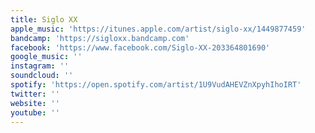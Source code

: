 ```yaml
---
title: Siglo XX
apple_music: 'https://itunes.apple.com/artist/siglo-xx/1449877459'
bandcamp: 'https://sigloxx.bandcamp.com'
facebook: 'https://www.facebook.com/Siglo-XX-203364801690'
google_music: ''
instagram: ''
soundcloud: ''
spotify: 'https://open.spotify.com/artist/1U9VudAHEVZnXpyhIhoIRT'
twitter: ''
website: ''
youtube: ''
---
```

